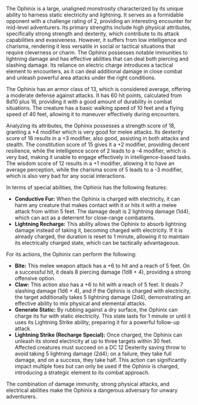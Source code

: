 The Ophinix is a large, unaligned monstrosity characterized by its unique ability to harness static electricity and lightning. It serves as a formidable opponent with a challenge rating of 2, providing an interesting encounter for mid-level adventurers. Its primary strengths include high physical attributes, specifically strong strength and dexterity, which contribute to its attack capabilities and evasiveness. However, it suffers from low intelligence and charisma, rendering it less versatile in social or tactical situations that require cleverness or charm. The Ophinix possesses notable immunities to lightning damage and has effective abilities that can deal both piercing and slashing damage. Its reliance on electric charge introduces a tactical element to encounters, as it can deal additional damage in close combat and unleash powerful area attacks under the right conditions.

The Ophinix has an armor class of 13, which is considered average, offering a moderate defense against attacks. It has 60 hit points, calculated from 8d10 plus 16, providing it with a good amount of durability in combat situations. The creature has a basic walking speed of 10 feet and a flying speed of 40 feet, allowing it to maneuver effectively during encounters.

Analyzing its attributes, the Ophinix possesses a strength score of 18, granting a +4 modifier which is very good for melee attacks. Its dexterity score of 16 results in a +3 modifier, also good, assisting in both attacks and stealth. The constitution score of 15 gives it a +2 modifier, providing decent resilience, while the intelligence score of 2 leads to a -4 modifier, which is very bad, making it unable to engage effectively in intelligence-based tasks. The wisdom score of 12 results in a +1 modifier, allowing it to have an average perception, while the charisma score of 5 leads to a -3 modifier, which is also very bad for any social interactions.

In terms of special abilities, the Ophinix has the following features: 

- **Conductive Fur:** When the Ophinix is charged with electricity, it can harm any creature that makes contact with it or hits it with a melee attack from within 5 feet. The damage dealt is 2 lightning damage (1d4), which can act as a deterrent for close-range combatants.
- **Lightning Recharge:** This ability allows the Ophinix to absorb lightning damage instead of taking it, becoming charged with electricity. If it is already charged, the duration is reset to 1 minute, allowing it to maintain its electrically charged state, which can be tactically advantageous.

For its actions, the Ophinix can perform the following:

- **Bite:** This melee weapon attack has a +6 to hit and a reach of 5 feet. On a successful hit, it deals 8 piercing damage (1d8 + 4), providing a strong offensive option.
- **Claw:** This action also has a +6 to hit with a reach of 5 feet. It deals 7 slashing damage (1d6 + 4), and if the Ophinix is charged with electricity, the target additionally takes 5 lightning damage (2d4), demonstrating an effective ability to mix physical and elemental attacks.
- **Generate Static:** By rubbing against a dry surface, the Ophinix can charge its fur with static electricity. This state lasts for 1 minute or until it uses its Lightning Strike ability, preparing it for a powerful follow-up attack.
- **Lightning Strike (Recharge Special):** Once charged, the Ophinix can unleash its stored electricity at up to three targets within 30 feet. Affected creatures must succeed on a DC 12 Dexterity saving throw to avoid taking 5 lightning damage (2d4); on a failure, they take full damage, and on a success, they take half. This action can significantly impact multiple foes but can only be used if the Ophinix is charged, introducing a strategic element to its combat approach. 

The combination of damage immunity, strong physical attacks, and electrical abilities make the Ophinix a dangerous adversary for unwary adventurers.